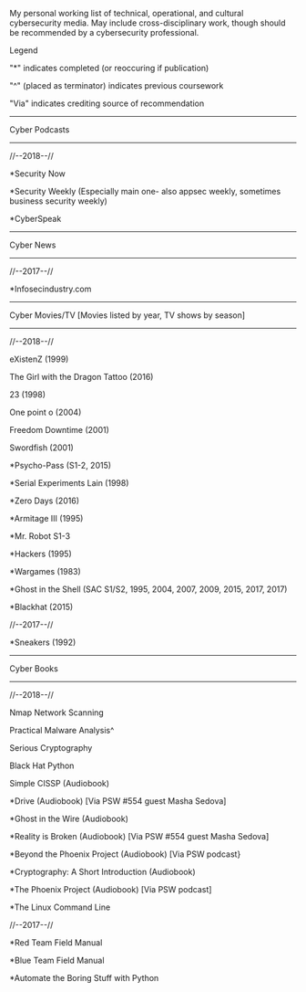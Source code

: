 My personal working list of technical, operational, and cultural cybersecurity media. May include cross-disciplinary work, though should be recommended by a cybersecurity professional.

Legend

"*" indicates completed (or reoccuring if publication)

"^" (placed as terminator) indicates previous coursework

"Via" indicates crediting source of recommendation 

------------------

Cyber Podcasts

------------------

//--2018--// 

*Security Now

*Security Weekly (Especially main one- also appsec weekly, sometimes business security weekly)

*CyberSpeak

------------------

Cyber News

------------------

//--2017--//

*Infosecindustry.com

------------------

Cyber Movies/TV [Movies listed by year, TV shows by season]

------------------

//--2018--//

eXistenZ (1999)

The Girl with the Dragon Tattoo (2016)

23 (1998)

One point o (2004)

Freedom Downtime (2001)

Swordfish (2001)

*Psycho-Pass (S1-2, 2015)

*Serial Experiments Lain (1998)

*Zero Days (2016)

*Armitage III (1995)

*Mr. Robot S1-3

*Hackers (1995)

*Wargames (1983)

*Ghost in the Shell (SAC S1/S2, 1995, 2004, 2007, 2009, 2015, 2017, 2017)

*Blackhat (2015)

//--2017--//

*Sneakers (1992)

------------------

Cyber Books

------------------

//--2018--//

Nmap Network Scanning

Practical Malware Analysis^

Serious Cryptography

Black Hat Python

Simple CISSP (Audiobook)

*Drive (Audiobook) [Via PSW #554 guest Masha Sedova]

*Ghost in the Wire (Audiobook)

*Reality is Broken (Audiobook) [Via PSW #554 guest Masha Sedova]

*Beyond the Phoenix Project (Audiobook) [Via PSW podcast}

*Cryptography: A Short Introduction (Audiobook)

*The Phoenix Project (Audiobook) [Via PSW podcast]

*The Linux Command Line

//--2017--//

*Red Team Field Manual

*Blue Team Field Manual

*Automate the Boring Stuff with Python
